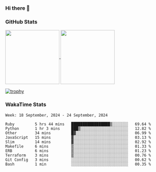 ### Hi there 👋

### GitHub Stats

<a href="https://github.com/anuraghazra/github-readme-stats">
  <img align="center" height="170px" src="https://github-readme-stats.vercel.app/api/top-langs/?username=tksfjt1024&layout=compact&count_private=true&show_icons=true&show_icons=true&theme=graywhite" />
</a>
<a href="https://github.com/anuraghazra/github-readme-stats">
  <img align="center" height="170px" src="https://github-readme-stats.vercel.app/api?username=tksfjt1024&count_private=true&show_icons=true&show_icons=true&theme=graywhite" />
</a>

[![trophy](https://github-profile-trophy.vercel.app/?username=tksfjt1024)](https://github.com/ryo-ma/github-profile-trophy)

### WakaTime Stats

<!--START_SECTION:waka-->
```text
Week: 18 September, 2024 - 24 September, 2024

Ruby         5 hrs 44 mins   █████████████████▒░░░░░░░   69.64 % 
Python       1 hr 3 mins     ███▒░░░░░░░░░░░░░░░░░░░░░   12.82 % 
Other        34 mins         █▓░░░░░░░░░░░░░░░░░░░░░░░   06.99 % 
JavaScript   15 mins         ▓░░░░░░░░░░░░░░░░░░░░░░░░   03.13 % 
Slim         14 mins         ▓░░░░░░░░░░░░░░░░░░░░░░░░   02.92 % 
Makefile     6 mins          ▒░░░░░░░░░░░░░░░░░░░░░░░░   01.33 % 
ERB          6 mins          ▒░░░░░░░░░░░░░░░░░░░░░░░░   01.23 % 
Terraform    3 mins          ▒░░░░░░░░░░░░░░░░░░░░░░░░   00.76 % 
Git Config   3 mins          ░░░░░░░░░░░░░░░░░░░░░░░░░   00.62 % 
Bash         1 min           ░░░░░░░░░░░░░░░░░░░░░░░░░   00.35 % 
```
<!--END_SECTION:waka-->
